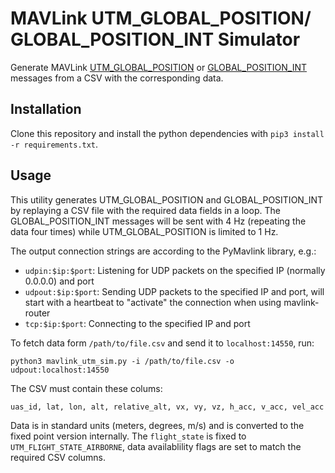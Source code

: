 # MAVLink UTM_GLOBAL_POSITION/ GLOBAL_POSITION_INT Simulator
Generate MAVLink [UTM_GLOBAL_POSITION](https://mavlink.io/en/messages/common.html#UTM_GLOBAL_POSITION) or [GLOBAL_POSITION_INT](https://mavlink.io/en/messages/common.html#GLOBAL_POSITION_INT) messages from a CSV with the corresponding data.


## Installation
Clone this repository and install the python dependencies with `pip3 install -r requirements.txt`.


## Usage
This utility generates UTM_GLOBAL_POSITION and GLOBAL_POSITION_INT by replaying a CSV file with the required data fields in a loop.
The GLOBAL_POSITION_INT messages will be sent with 4 Hz (repeating the data four times) while UTM_GLOBAL_POSITION is limited to 1 Hz.

The output connection strings are according to the PyMavlink library, e.g.:
- `udpin:$ip:$port`: Listening for UDP packets on the specified IP (normally 0.0.0.0) and port
- `udpout:$ip:$port`: Sending UDP packets to the specified IP and port, will start with a heartbeat to "activate" the connection when using mavlink-router
- `tcp:$ip:$port`: Connecting to the specified IP and port

To fetch data form `/path/to/file.csv` and send it to `localhost:14550`, run:
```shell
python3 mavlink_utm_sim.py -i /path/to/file.csv -o udpout:localhost:14550
```

The CSV must contain these colums:
```csv
uas_id, lat, lon, alt, relative_alt, vx, vy, vz, h_acc, v_acc, vel_acc
```

Data is in standard units (meters, degrees, m/s) and is converted to the fixed point version internally.
The `flight_state` is fixed to `UTM_FLIGHT_STATE_AIRBORNE`, data availablility flags are set to match the required CSV columns.
